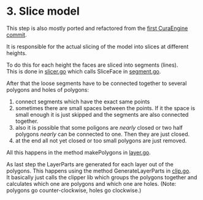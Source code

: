 # 3. Slice model

This step is also mostly ported and refactored from the [first CuraEngine commit](https://github.com/Ultimaker/CuraEngine/commit/80dc349e2014eaa9450086c007118e10bda0b534).

It is responsible for the actual slicing of the model into slices at different heights.

To do this for each height the faces are sliced into segments (lines).  
This is done in [slicer.go](../slicer/slicer.go) which calls SliceFace in [segment.go](../slicer/segment.go).

After that the loose segments have to be connected together to several polygons and holes of polygons:
1. connect segments which have the exact same points
1. sometimes there are small spaces between the points. 
If it the space is small enough it is just skipped and the segments are also connected together.
1. also it is possible that some poligons are _nearly_ closed or two half polygons _nearly_ can be connected to one.
Then they are just closed.
1. at the end all not yet closed or too small polygons are just removed.

All this happens in the method makePolygons in [layer.go](../slicer/layer.go).

As last step the LayerParts are generated for each layer out of the polygons.
This happens using the method GenerateLayerParts in [clip.go](../clip/clip.go).  
It basically just calls the clipper lib which groups the polygons together and calculates which one are polygons and which one are holes.
(Note: polygons go counter-clockwise, holes go clockwise.)